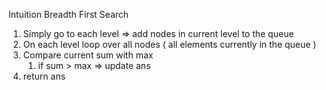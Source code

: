 Intuition
Breadth First Search 
1. Simply go to each level ⇒ add nodes in current level to the queue
2. On each level loop over all nodes ( all elements currently in the queue )
3. Compare current sum with max
    1. if sum > max ⇒ update ans
4. return ans
